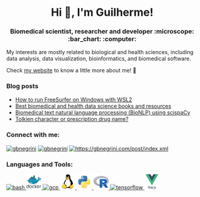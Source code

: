 <h1 align="center">Hi 👋, I'm Guilherme!</h1>
<h3 align="center">Biomedical scientist, researcher and developer :microscope: :bar_chart: :computer:</h3>

My interests are mostly related to biological and health sciences, including data analysis, data visualization, bioinformatics, and biomedical software.

Check [my website](https://gbnegrini.com/) to know a little more about me! :thought_balloon:


### Blog posts
<!-- BLOG-POST-LIST:START -->
- [How to run FreeSurfer on Windows with WSL2](https://gbnegrini.com/post/how-to-run-freesurfer-windows-wsl/)
- [Best biomedical and health data science books and resources](https://gbnegrini.com/post/best-biomedical-health-data-science-resources/)
- [Biomedical text natural language processing &lpar;BioNLP&rpar; using scispaCy](https://gbnegrini.com/post/biomedical-text-nlp-scispacy-named-entity-recognition-medical-records/)
- [Tolkien character or prescription drug name?](https://gbnegrini.com/post/tolkien-character-or-prescription-drug-neural-networks/)
<!-- BLOG-POST-LIST:END -->

<h3 align="left">Connect with me:</h3>
<p align="left">
<a href="https://twitter.com/gbnegrini" target="blank"><img align="center" src="https://raw.githubusercontent.com/rahuldkjain/github-profile-readme-generator/master/src/images/icons/Social/twitter.svg" alt="gbnegrini" height="30" width="40" /></a>
<a href="https://linkedin.com/in/gbnegrini" target="blank"><img align="center" src="https://raw.githubusercontent.com/rahuldkjain/github-profile-readme-generator/master/src/images/icons/Social//linked-in-alt.svg" alt="gbnegrini" height="30" width="40" /></a>
<a href="https://gbnegrini.com/post/index.xml" target="blank"><img align="center" src="https://raw.githubusercontent.com/rahuldkjain/github-profile-readme-generator/master/src/images/icons/Social/rss.svg" alt="https://gbnegrini.com/post/index.xml" height="30" width="40" /></a>
</p>

<h3 align="left">Languages and Tools:</h3>
<p align="left"> <a href="https://www.gnu.org/software/bash/" target="_blank"> <img src="https://www.vectorlogo.zone/logos/gnu_bash/gnu_bash-icon.svg" alt="bash" width="40" height="40"/> </a> <a href="https://www.docker.com/" target="_blank"> <img src="https://raw.githubusercontent.com/devicons/devicon/master/icons/docker/docker-original-wordmark.svg" alt="docker" width="40" height="40"/> </a> </a> <a href="https://cloud.google.com" target="_blank"> <img src="https://www.vectorlogo.zone/logos/google_cloud/google_cloud-icon.svg" alt="gcp" width="40" height="40"/> </a> <a href="https://www.linux.org/" target="_blank"> <img src="https://raw.githubusercontent.com/devicons/devicon/master/icons/linux/linux-original.svg" alt="linux" width="40" height="40"/> </a> <a href="https://www.python.org" target="_blank"> <img src="https://raw.githubusercontent.com/devicons/devicon/master/icons/python/python-original.svg" alt="python" width="40" height="40"/> </a> <a href="https://www.r-project.org/" target="_blank"> <img src="https://raw.githubusercontent.com/devicons/devicon/master/icons/r/r-original.svg" alt="r" width="40" height="40"/> </a> <a href="https://www.tensorflow.org" target="_blank"> <img src="https://www.vectorlogo.zone/logos/tensorflow/tensorflow-icon.svg" alt="tensorflow" width="40" height="40"/> </a> <a href="https://vuejs.org/" target="_blank"> <img src="https://raw.githubusercontent.com/devicons/devicon/master/icons/vuejs/vuejs-original-wordmark.svg" alt="vuejs" width="40" height="40"/> </a> </p>

